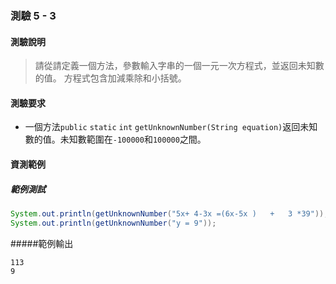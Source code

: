 ### 測驗 5 - 3

#### 測驗說明
> 請從請定義一個方法，參數輸入字串的一個一元一次方程式，並返回未知數的值。
> 方程式包含加減乘除和小括號。

#### 測驗要求
 - 一個方法`public` `static` `int` `getUnknownNumber(String equation)`返回未知數的值。未知數範圍在`-100000`和`100000`之間。

#### 資測範例

##### 範例測試
```java
System.out.println(getUnknownNumber("5x+ 4-3x =(6x-5x )   +   3 *39"));
System.out.println(getUnknownNumber("y = 9"));
```

#####範例輸出
```
113
9
```